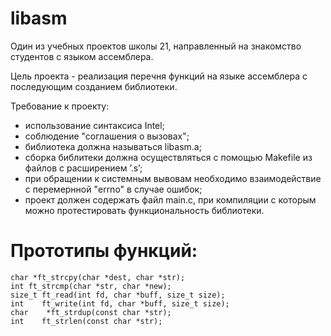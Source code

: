 # libasm

Один из учебных проектов школы 21, направленный на знакомство студентов с языком ассемблера.

Цель проекта - реализация перечня функций на языке ассемблера с последующим созданием библиотеки.

Требование к проекту:
  - использование синтаксиса Intel;
  - соблюдение "соглашения о вызовах";
  - библиотека должна называться libasm.a;
  - сборка библитеки должна осуществляться с помощью Makefile из файлов с расширением ’.s’;
  - при обращении к системным вывовам необходимо взаимодействие с перемернной "errno" в случае ошибок;
  - проект должен содержать файл main.c, при компиляции с которым можно протестировать функциональность библиотеки.
  
# Прототипы функций:
    char *ft_strcpy(char *dest, char *str);
    int ft_strcmp(char *str, char *new);
    size_t ft_read(int fd, char *buff, size_t size);
    int    ft_write(int fd, char *buff, size_t size);
    char    *ft_strdup(const char *str);
    int    ft_strlen(const char *str);
